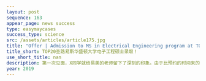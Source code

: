 ```yaml
---
layout: post
sequence: 163
appear_page: news success
type: easymaycases
success_type: science
src: /assets/articles/article175.jpg
title: "Offer | Admission to MS in Electrical Engineering program at TOP20 Washington University in St. Louis"
title_short: TOP20圣路易斯华盛顿大学电子工程硕士录取！
use_short_title: nan
description: 第一次见面，X同学就给易美的老师留下了深刻的印象。由于比预约的时间来的稍早，X同学独自呆在了会客室，但是他并没有无聊地消磨时间，在这里，他戴上了耳机，开始做起了GRE的练习题。在之后的交谈中，易美的老师了解到，X同学是一位脚踏实地的学生，对于学习，X同学一直是默默地努力付出，但是总不尽人意。自己在屡次的GRE考试中也未能如愿取得好成绩。在剩余不多的本科学习生涯中，一筹莫展的X同学这才找到了易美的老师。
year: 2019
---
```


